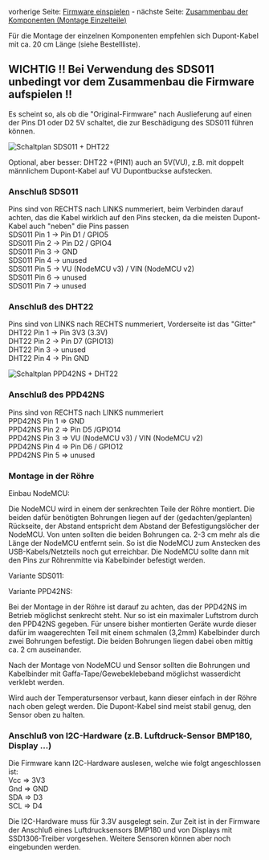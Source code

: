 vorherige Seite: [Firmware einspielen](/opendata-stuttgart/meta/wiki/Firmware-einspielen) - nächste Seite: [Zusammenbau der Komponenten (Montage Einzelteile)](/opendata-stuttgart/meta/wiki/Zusammenbau-der-Komponenten-(Montage-Einzelteile))  
  
Für die Montage der einzelnen Komponenten empfehlen sich Dupont-Kabel mit ca. 20 cm Länge (siehe Bestellliste).
 
## WICHTIG !! Bei Verwendung des SDS011 unbedingt vor dem Zusammenbau die Firmware aufspielen !!  
  
Es scheint so, als ob die "Original-Firmware" nach Auslieferung auf einen der Pins D1 oder D2 5V schaltet, die zur Beschädigung des SDS011 führen können.  
  
![Schaltplan SDS011 + DHT22](https://raw.githubusercontent.com/opendata-stuttgart/meta/master/files/nodemcu-v3-schaltplan-sds011.jpg)

Optional, aber besser: DHT22 +(PIN1) auch an 5V(VU), z.B. mit doppelt männlichem Dupont-Kabel auf VU Dupontbuckse aufstecken.

### Anschluß SDS011  
Pins sind von RECHTS nach LINKS nummeriert, beim Verbinden darauf achten, das die Kabel wirklich auf den Pins stecken, da die meisten Dupont-Kabel auch "neben" die Pins passen  
SDS011 Pin 1 -> Pin D1 / GPIO5  
SDS011 Pin 2 -> Pin D2 / GPIO4  
SDS011 Pin 3 -> GND  
SDS011 Pin 4 -> unused  
SDS011 Pin 5 -> VU (NodeMCU v3) / VIN (NodeMCU v2)  
SDS011 Pin 6 -> unused  
SDS011 Pin 7 -> unused  
  
### Anschluß des DHT22  
Pins sind von LINKS nach RECHTS nummeriert, Vorderseite ist das "Gitter"  
DHT22 Pin 1 -> Pin 3V3 (3.3V)  
DHT22 Pin 2 -> Pin D7 (GPIO13)  
DHT22 Pin 3 -> unused  
DHT22 Pin 4 -> Pin GND  
  
![Schaltplan PPD42NS + DHT22](https://raw.githubusercontent.com/opendata-stuttgart/meta/master/files/nodemcu-v3-schaltplan.jpg)  

### Anschluß des PPD42NS  
Pins sind von RECHTS nach LINKS nummeriert  
PPD42NS Pin 1 => GND  
PPD42NS Pin 2 => Pin D5 /GPIO14  
PPD42NS Pin 3 => VU (NodeMCU v3) / VIN (NodeMCU v2)  
PPD42NS Pin 4 => Pin D6 / GPIO12  
PPD42NS Pin 5 => unused  
  
### Montage in der Röhre  

Einbau NodeMCU:  
  
Die NodeMCU wird in einem der senkrechten Teile der Röhre montiert. Die beiden dafür benötigten Bohrungen liegen auf der (gedachten/geplanten) Rückseite, der Abstand entspricht dem Abstand der Befestigungslöcher der NodeMCU. Von unten sollten die beiden Bohrungen ca. 2-3 cm mehr als die Länge der NodeMCU entfernt sein. So ist die NodeMCU zum Anstecken des USB-Kabels/Netzteils noch gut erreichbar. Die NodeMCU sollte dann mit den Pins zur Röhrenmitte via Kabelbinder befestigt werden.  
  
  
Variante SDS011:  
  
  
Variante PPD42NS:  
  
Bei der Montage in der Röhre ist darauf zu achten, das der PPD42NS im Betrieb möglichst senkrecht steht. Nur so ist ein maximaler Luftstrom durch den PPD42NS gegeben. Für unsere bisher montierten Geräte wurde dieser dafür im waagerechten Teil mit einem schmalen (3,2mm) Kabelbinder durch zwei Bohrungen befestigt. Die beiden Bohrungen liegen dabei oben mittig ca. 2 cm auseinander.  
  
Nach der Montage von NodeMCU und Sensor sollten die Bohrungen und Kabelbinder mit Gaffa-Tape/Gewebeklebeband möglichst wasserdicht verklebt werden.  
  
Wird auch der Temperatursensor verbaut, kann dieser einfach in der Röhre nach oben gelegt werden. Die Dupont-Kabel sind meist stabil genug, den Sensor oben zu halten.  
  
  
  
### Anschluß von I2C-Hardware (z.B. Luftdruck-Sensor BMP180, Display ...)
Die Firmware kann I2C-Hardware auslesen, welche wie folgt angeschlossen ist:  
Vcc => 3V3  
Gnd => GND  
SDA => D3  
SCL => D4  

Die I2C-Hardware muss für 3.3V ausgelegt sein. Zur Zeit ist in der Firmware der Anschluß eines Luftdrucksensors BMP180 und von Displays mit SSD1306-Treiber vorgesehen. Weitere Sensoren können aber noch eingebunden werden.  